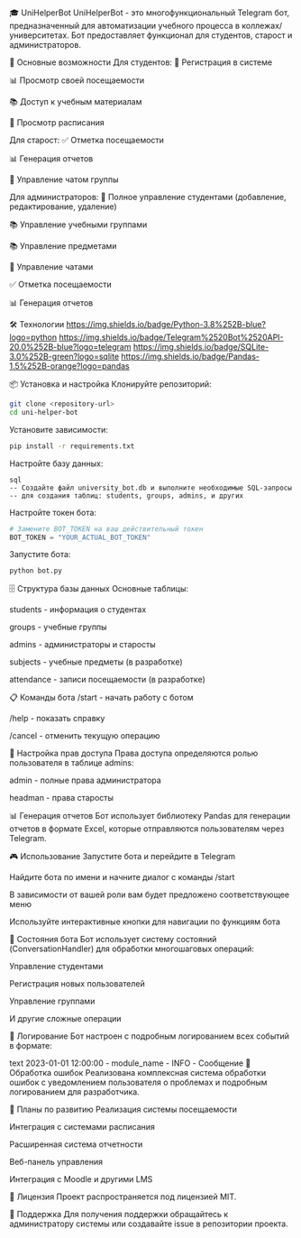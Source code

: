 🎓 UniHelperBot
UniHelperBot - это многофункциональный Telegram бот, предназначенный для автоматизации учебного процесса в коллежах/университетах. Бот предоставляет функционал для студентов, старост и администраторов.

🚀 Основные возможности
Для студентов:
📝 Регистрация в системе

📊 Просмотр своей посещаемости

📚 Доступ к учебным материалам

📅 Просмотр расписания

Для старост:
✅ Отметка посещаемости

📊 Генерация отчетов

👥 Управление чатом группы

Для администраторов:
👥 Полное управление студентами (добавление, редактирование, удаление)

📚 Управление учебными группами

📚 Управление предметами

💬 Управление чатами

✅ Отметка посещаемости

📊 Генерация отчетов

🛠 Технологии
https://img.shields.io/badge/Python-3.8%252B-blue?logo=python
https://img.shields.io/badge/Telegram%2520Bot%2520API-20.0%252B-blue?logo=telegram
https://img.shields.io/badge/SQLite-3.0%252B-green?logo=sqlite
https://img.shields.io/badge/Pandas-1.5%252B-orange?logo=pandas

📦 Установка и настройка
Клонируйте репозиторий:

```bash
git clone <repository-url>
cd uni-helper-bot
```

Установите зависимости:

```bash
pip install -r requirements.txt
```
Настройте базу данных:
```
sql
-- Создайте файл university_bot.db и выполните необходимые SQL-запросы
-- для создания таблиц: students, groups, admins, и других
```
Настройте токен бота:

```python
# Замените BOT_TOKEN на ваш действительный токен
BOT_TOKEN = "YOUR_ACTUAL_BOT_TOKEN"
```
Запустите бота:

```bash
python bot.py
```
🗄 Структура базы данных
Основные таблицы:

students - информация о студентах

groups - учебные группы

admins - администраторы и старосты

subjects - учебные предметы (в разработке)

attendance - записи посещаемости (в разработке)

📋 Команды бота
/start - начать работу с ботом

/help - показать справку

/cancel - отменить текущую операцию

🔧 Настройка прав доступа
Права доступа определяются ролью пользователя в таблице admins:

admin - полные права администратора

headman - права старосты

📊 Генерация отчетов
Бот использует библиотеку Pandas для генерации отчетов в формате Excel, которые отправляются пользователям через Telegram.

🎮 Использование
Запустите бота и перейдите в Telegram

Найдите бота по имени и начните диалог с команды /start

В зависимости от вашей роли вам будет предложено соответствующее меню

Используйте интерактивные кнопки для навигации по функциям бота

🔄 Состояния бота
Бот использует систему состояний (ConversationHandler) для обработки многошаговых операций:

Управление студентами

Регистрация новых пользователей

Управление группами

И другие сложные операции

📝 Логирование
Бот настроен с подробным логированием всех событий в формате:

text
2023-01-01 12:00:00 - module_name - INFO - Сообщение
🚨 Обработка ошибок
Реализована комплексная система обработки ошибок с уведомлением пользователя о проблемах и подробным логированием для разработчика.

🔮 Планы по развитию
Реализация системы посещаемости

Интеграция с системами расписания

Расширенная система отчетности

Веб-панель управления

Интеграция с Moodle и другими LMS

📄 Лицензия
Проект распространяется под лицензией MIT.

🤝 Поддержка
Для получения поддержки обращайтесь к администратору системы или создавайте issue в репозитории проекта.
